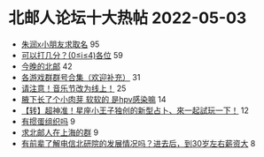 # 北邮人论坛十大热帖 2022-05-03

- [朱润x小朋友求取名](https://bbs.byr.cn/article/Talking/6343418) 95
- [可以打几分？(0≤i≤4)各位](https://bbs.byr.cn/article/Friends/2023217) 59
- [今晚的北邮](https://bbs.byr.cn/article/Picture/3319271) 42
- [各游戏群群号合集（欢迎补充）](https://bbs.byr.cn/article/OnlineGame/49750) 31
- [请注意！音乐节改为线上！](https://bbs.byr.cn/article/Music/343108) 25
- [腋下长了个小肉芽 软软的 是hpv感染嘛](https://bbs.byr.cn/article/Health/228789) 14
- [【转】超神准！星座小王子独创的新型占卜、來一起試玩一下！](https://bbs.byr.cn/article/Constellations/326533) 12
- [有掼蛋组织吗](https://bbs.byr.cn/article/BoardGame/57390) 9
- [求北邮人在上海的群](https://bbs.byr.cn/article/BYRatSH/8276) 9
- [有前辈了解电信北研院的发展情况吗？进去后，到30岁左右薪资大](https://bbs.byr.cn/article/Job/2162652) 8


